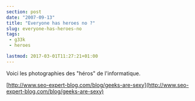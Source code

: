 ```yaml
---
section: post
date: "2007-09-13"
title: "Everyone has heroes no ?"
slug: everyone-has-heroes-no
tags:
 - g33k
 - heroes

lastmod: 2017-03-01T11:27:21+01:00
---
```




Voici les photographies des "héros" de l'informatique.

[http://www.seo-expert-blog.com/blog/geeks-are-sexy](http://www.seo-expert-blog.com/blog/geeks-are-sexy)
